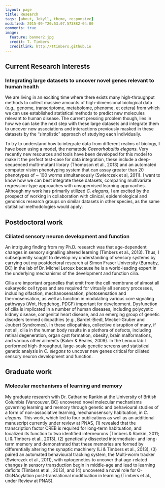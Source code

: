 ```yaml
---
layout: page
title: Research
tags: [about, Jekyll, theme, responsive]
modified: 2015-09-T20:53:07.573882-04:00
comments: true
image:
  feature: banner2.jpg
  credit: T. Timbers
  creditlink: http://ttimbers.github.io
---
```

## Current Research Interests

### Integrating large datasets to uncover novel genes relevant to human health

We are living in an exciting time where there exists many high-throughput methods to 
collect massive amounts of high-dimensional biological data (e.g., genome, transcriptome, 
metabolome, phenome, et cetera) from which we can use established statistical methods to 
predict new molecules relevant to human disease. The current pressing problem though, lies 
in how we can take the next step with these large datasets and integrate them to uncover 
new associations and interactions previously masked in these datasets by the “simplistic”
approach of studying each individually.

To try to understand how to integrate data from different realms of biology, I have 
been using a model, the nematode <i>Caenorhabditis elegans</i>. Very recently new 
resources and tools have been developed for this model to make it the perfect test-case 
for data integration, these include a deep-sequenced multi-mutant library 
(Thompson et al., 2013) and an automated computer vision phenotyping system that can assay 
greater than 20 phenotypes of ~ 100 worms simultaneously (Swierczek et al, 2011). I want to know how 
we can best integrate these datasets, comparing multivariate regression-type approaches 
with unsupervised learning approaches. Although my work has primarily utilized 
*C. elegans*, I am excited by the prospect of working in collaboration with clinical, 
epidemiological and genomics research groups on similar datasets in other species, as the 
same statistical methodologies would apply. 

## Postdoctoral work

### Ciliated sensory neuron development and function

An intriguing finding from my Ph.D. research was that age-dependent changes in sensory 
signalling altered learning (Timbers et al., 2013). Thus, I subsequently sought to develop 
my understanding of sensory systems by carrying out my postdoctoral research at Simon 
Fraser University (Burnaby, BC) in the lab of Dr. Michel Leroux because he is a 
world-leading expert in the underlying mechanisms of the development and function cilia.

Cilia are important organelles that emit from the cell membrane of almost all 
eukaryotic cell types and are required for virtually all sensory processes, including 
olfaction, mechanosensation, photosensation and thermosensation, as well as function in 
modulating various core signaling pathways (Wnt, Hegdehog, PDGF) important for 
development. Dysfunction of cilia is implicated in a number of human diseases, including 
polycystic kidney disease, congenital heart disease, and an emerging group of genetic 
disorders termed ciliopathies (e.g., Bardet-Biedl, Meckel-Gruber and Joubert Syndromes). 
In these ciliopathies, collective disruption of many, if not all, cilia in the human body 
results in a plethora of defects, including retinal degeneration, organ cyst formation, 
obesity, brain malformations, and various other ailments (Baker & Beales, 2009). In the Leroux lab I 
performed high-throughput, large-scale genetic screens and statistical genetic 
analysis in *C. elegans* to uncover new genes critical for ciliated sensory neuron 
development and function.

## Graduate work 


### Molecular mechanisms of learning and memory

My graduate research with Dr. Catharine Rankin at the University of British Columbia 
(Vancouver, BC) uncovered novel molecular mechanisms governing learning and memory 
through genetic and behavioural studies of a form of non-associative learning, 
mechanosensory habituation, in *C. elegans*. This work, which led to four 
publications as well as an additional manuscript currently under review at PNAS, 
(1) revealed that the transcription factor CREB is required for long-term habituation, and 
localized its function to two identified interneurons (Timbers & Rankin, 2011; Li & 
Timbers et al., 2013), (2) genetically dissected intermediate- and long-term memory and 
demonstrated that these memories are formed by differentially altering the synaptic machinery 
(Li & Timbers et al., 2013), (3) paired an automated behavioural tracking system, the 
Multi-worm tracker (Swierczek et al., 2011), with optogenetics to uncover that age-related 
changes in sensory transduction begin in middle-age and lead to learning deficits (Timbers 
et al., 2013), and (4) uncovered a novel role for O-GlcNAcylation post-translational 
modification in learning (Timbers et al., under Review at PNAS).
